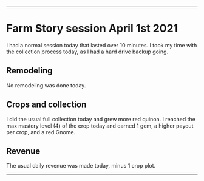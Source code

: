 
***

# Farm Story session April 1st 2021

I had a normal session today that lasted over 10 minutes. I took my time with the collection process today, as I had a hard drive backup going.

## Remodeling

No remodeling was done today.

## Crops and collection

I did the usual full collection today and grew more red quinoa. I reached the max mastery level (4) of the crop today and earned 1 gem, a higher payout per crop, and a red Gnome.

## Revenue

The usual daily revenue was made today, minus 1 crop plot.

***
